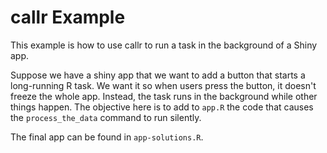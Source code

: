 # callr Example

This example is how to use callr to run a task in the background of a Shiny app. 

Suppose we have a shiny app that we want to add a button that starts a long-running
R task. We want it so when users press the button, it doesn't freeze the whole app.
Instead, the task runs in the background while other things happen. The objective
here is to add to `app.R` the code that causes the `process_the_data` command to
run silently.

The final app can be found in `app-solutions.R`.
